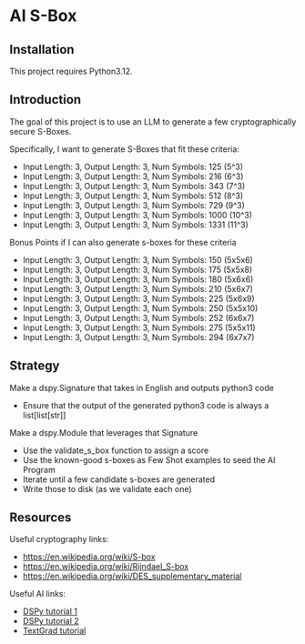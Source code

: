 # AI S-Box

## Installation

This project requires Python3.12.


## Introduction

The goal of this project is to use an LLM to generate a few cryptographically secure S-Boxes.

Specifically, I want to generate S-Boxes that fit these criteria:
* Input Length: 3, Output Length: 3, Num Symbols: 125 (5^3)
* Input Length: 3, Output Length: 3, Num Symbols: 216 (6^3)
* Input Length: 3, Output Length: 3, Num Symbols: 343 (7^3)
* Input Length: 3, Output Length: 3, Num Symbols: 512 (8^3)
* Input Length: 3, Output Length: 3, Num Symbols: 729 (9^3)
* Input Length: 3, Output Length: 3, Num Symbols: 1000 (10^3)
* Input Length: 3, Output Length: 3, Num Symbols: 1331 (11^3)

Bonus Points if I can also generate s-boxes for these criteria
* Input Length: 3, Output Length: 3, Num Symbols: 150 (5x5x6)
* Input Length: 3, Output Length: 3, Num Symbols: 175 (5x5x8)
* Input Length: 3, Output Length: 3, Num Symbols: 180 (5x6x6)
* Input Length: 3, Output Length: 3, Num Symbols: 210 (5x6x7)
* Input Length: 3, Output Length: 3, Num Symbols: 225 (5x6x9)
* Input Length: 3, Output Length: 3, Num Symbols: 250 (5x5x10)
* Input Length: 3, Output Length: 3, Num Symbols: 252 (6x6x7)
* Input Length: 3, Output Length: 3, Num Symbols: 275 (5x5x11)
* Input Length: 3, Output Length: 3, Num Symbols: 294 (6x7x7)


## Strategy

Make a dspy.Signature that takes in English and outputs python3 code
* Ensure that the output of the generated python3 code is always a list[list[str]]

Make a dspy.Module that leverages that Signature
* Use the validate_s_box function to assign a score
* Use the known-good s-boxes as Few Shot examples to seed the AI Program
* Iterate until a few candidate s-boxes are generated
* Write those to disk (as we validate each one)


## Resources

Useful cryptography links:
* https://en.wikipedia.org/wiki/S-box
* https://en.wikipedia.org/wiki/Rijndael_S-box
* https://en.wikipedia.org/wiki/DES_supplementary_material

Useful AI links:
* [DSPy tutorial 1](https://www.youtube.com/watch?v=41EfOY0Ldkc)
* [DSPy tutorial 2](https://www.youtube.com/watch?v=_ROckQHGHsU)
* [TextGrad tutorial](https://www.youtube.com/watch?v=Qks4UEsRwl0)
